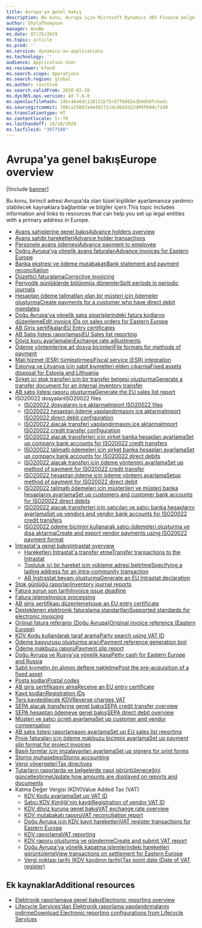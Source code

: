 ```yaml
---
title: Avrupa'ya genel bakış
description: Bu konu, Avrupa için Microsoft Dynamics 365 Finance belgelendirme kaynaklarına bağlantılar sağlar.
author: ShylaThompson
manager: AnnBe
ms.date: 07/25/2019
ms.topic: article
ms.prod: ''
ms.service: dynamics-ax-applications
ms.technology: ''
audience: Application User
ms.reviewer: kfend
ms.search.scope: Operations
ms.search.region: global
ms.author: roschlom
ms.search.validFrom: 2016-02-28
ms.dyn365.ops.version: AX 7.0.0
ms.openlocfilehash: 14bc48a0dc118121b75c47f6082a3b4d58fcbadc
ms.sourcegitcommit: 708ca25687a4e48271cdcd6d2d22d99fb94cf140
ms.translationtype: HT
ms.contentlocale: tr-TR
ms.lasthandoff: 10/10/2020
ms.locfileid: "3977108"
---
```

# <a name="europe-overview"></a><span data-ttu-id="fb57d-103">Avrupa'ya genel bakış</span><span class="sxs-lookup"><span data-stu-id="fb57d-103">Europe overview</span></span>

[!include [banner](../includes/banner.md)]

<span data-ttu-id="fb57d-104">Bu konu, birincil adresi Avrupa'da olan tüzel kişilikler ayarlamanıza yardımcı olabilecek kaynaklara bağlantılar ve bilgiler içerir.</span><span class="sxs-lookup"><span data-stu-id="fb57d-104">This topic includes information and links to resources that can help you set up legal entities with a primary address in Europe.</span></span> 

- [<span data-ttu-id="fb57d-105">Avans sahiplerine genel bakış</span><span class="sxs-lookup"><span data-stu-id="fb57d-105">Advance holders overview</span></span>](emea-advance-holders.md)
 - [<span data-ttu-id="fb57d-106">Avans sahibi hareketleri</span><span class="sxs-lookup"><span data-stu-id="fb57d-106">Advance holder transactions</span></span>](emea-advance-holders-transactions.md)
 - [<span data-ttu-id="fb57d-107">Personele avans ödemesi</span><span class="sxs-lookup"><span data-stu-id="fb57d-107">Advance payment to employee</span></span>](tasks/advance-payment-employee.md)
- [<span data-ttu-id="fb57d-108">Doğru Avrupa'ya yönelik avans faturaları</span><span class="sxs-lookup"><span data-stu-id="fb57d-108">Advance invoices for Eastern Europe</span></span>](emea-advance-invoice.md)
- [<span data-ttu-id="fb57d-109">Banka ekstresi ve ödeme mutabakatı</span><span class="sxs-lookup"><span data-stu-id="fb57d-109">Bank statement and payment reconciliation</span></span>](emea-bank-reconciliation.md)
- [<span data-ttu-id="fb57d-110">Düzeltici faturalama</span><span class="sxs-lookup"><span data-stu-id="fb57d-110">Corrective invoicing</span></span>](emea-corrective-invoice.md)
- [<span data-ttu-id="fb57d-111">Periyodik günlüklerde bölünmüş dönemler</span><span class="sxs-lookup"><span data-stu-id="fb57d-111">Split periods in periodic journals</span></span>](emea-create-post-periodic-journals.md)
- [<span data-ttu-id="fb57d-112">Hesaptan ödeme talimatları olan bir müşteri için ödemeler oluşturma</span><span class="sxs-lookup"><span data-stu-id="fb57d-112">Create payments for a customer who have direct debit mandates</span></span>](tasks/create-payments-customers-who-have-direct-debit-mandates.md)
- [<span data-ttu-id="fb57d-113">Doğu Avrupa'ya yönelik satış siparişlerindeki fatura kodlarını düzenleme</span><span class="sxs-lookup"><span data-stu-id="fb57d-113">Edit invoice IDs on sales orders for Eastern Europe</span></span>](emea-edit-invoice-id-sales-orders.md)
- [<span data-ttu-id="fb57d-114">AB Giriş sertifikaları</span><span class="sxs-lookup"><span data-stu-id="fb57d-114">EU Entry certificates</span></span>](emea-entry-certificates.md)
- [<span data-ttu-id="fb57d-115">AB Satış listesi raporlaması</span><span class="sxs-lookup"><span data-stu-id="fb57d-115">EU Sales list reporting</span></span>](emea-eu-sales-list.md)
- [<span data-ttu-id="fb57d-116">Döviz kuru ayarlamaları</span><span class="sxs-lookup"><span data-stu-id="fb57d-116">Exchange rate adjustments</span></span>](emea-exchange-rate-adjustments.md)
- [<span data-ttu-id="fb57d-117">Ödeme yöntemlerine ait dosya biçimleri</span><span class="sxs-lookup"><span data-stu-id="fb57d-117">File formats for methods of payment</span></span>](emea-select-file-formats-for-the-method-of-payments.md)
- [<span data-ttu-id="fb57d-118">Mali hizmet (ESR) tümleştirmesi</span><span class="sxs-lookup"><span data-stu-id="fb57d-118">Fiscal service (ESR) integration</span></span>](emea-fiscal-service-integration.md)
- [<span data-ttu-id="fb57d-119">Estonya ve Litvanya için sabit kıymetleri elden çıkarma</span><span class="sxs-lookup"><span data-stu-id="fb57d-119">Fixed assets disposal for Estonia and Lithuania</span></span>](emea-credit-note-reverse-fixed-asset-sale.md)
- [<span data-ttu-id="fb57d-120">Şirket içi stok transferi için bir transfer belgesi oluşturma</span><span class="sxs-lookup"><span data-stu-id="fb57d-120">Generate a transfer document for an internal inventory transfer</span></span>](tasks/transfer-document-internal-inventory-transfer.md)
- [<span data-ttu-id="fb57d-121">AB satış listesi raporu oluşturma</span><span class="sxs-lookup"><span data-stu-id="fb57d-121">Generate the EU sales list report</span></span>](tasks/eur-00011-eu-sales-list-report.md)
- <span data-ttu-id="fb57d-122">ISO20022 dosyaları</span><span class="sxs-lookup"><span data-stu-id="fb57d-122">ISO20022 files</span></span>
  - [<span data-ttu-id="fb57d-123">ISO20022 dosyalarını içe aktarma</span><span class="sxs-lookup"><span data-stu-id="fb57d-123">Import ISO20022 files</span></span>](emea-ISO20022-file-formats.md)
  - [<span data-ttu-id="fb57d-124">ISO20022 hesaptan ödeme yapılandırmasını içe aktarma</span><span class="sxs-lookup"><span data-stu-id="fb57d-124">Import ISO20022 direct debit configuration</span></span>](tasks/import-iso20022-direct-debit-configuration.md)
  - [<span data-ttu-id="fb57d-125">ISO20022 alacak transferi yapılandırmasını içe aktarma</span><span class="sxs-lookup"><span data-stu-id="fb57d-125">Import ISO20022 credit transfer configuration</span></span>](tasks/import-iso20022-credit-transfer-configuration.md)
  - [<span data-ttu-id="fb57d-126">ISO20022 alacak transferleri için şirket banka hesapları ayarlama</span><span class="sxs-lookup"><span data-stu-id="fb57d-126">Set up company bank accounts for ISO20022 credit transfers</span></span>](tasks/set-up-company-bank-accounts-iso20022-credit-transfers.md)
  - [<span data-ttu-id="fb57d-127">ISO20022 talimatlı ödemeleri için şirket banka hesapları ayarlama</span><span class="sxs-lookup"><span data-stu-id="fb57d-127">Set up company bank accounts for ISO20022 direct debits</span></span>](tasks/set-up-company-bank-accounts-iso20022-direct-debits.md)
  - [<span data-ttu-id="fb57d-128">ISO20022 alacak transferi için ödeme yöntemini ayarlama</span><span class="sxs-lookup"><span data-stu-id="fb57d-128">Set up method of payment for ISO20022 credit transfer</span></span>](tasks/set-up-method-payment-iso20022-credit-transfer.md)
  - [<span data-ttu-id="fb57d-129">ISO20022 hesaptan ödeme için ödeme yöntemi ayarlama</span><span class="sxs-lookup"><span data-stu-id="fb57d-129">Setup method of payment for ISO20022 direct debit</span></span>](tasks/setup-method-payment-iso20022-direct-debit.md)
  - [<span data-ttu-id="fb57d-130">ISO20022 talimatlı ödemeleri için müşterileri ve müşteri banka hesaplarını ayarlama</span><span class="sxs-lookup"><span data-stu-id="fb57d-130">Set up customers and customer bank accounts for ISO20022 direct debits</span></span>](tasks/set-up-bank-accounts-iso20022-direct-debits.md)
  - [<span data-ttu-id="fb57d-131">ISO20022 alacak transferleri için satıcıları ve satıcı banka hesaplarını ayarlama</span><span class="sxs-lookup"><span data-stu-id="fb57d-131">Set up vendors and vendor bank accounts for ISO20022 credit transfers</span></span>](tasks/set-up-vendor-iso20022-credit-transfers.md)
  - [<span data-ttu-id="fb57d-132">ISO20022 ödeme biçimini kullanarak satıcı ödemeleri oluşturma ve dışa aktarma</span><span class="sxs-lookup"><span data-stu-id="fb57d-132">Create and export vendor payments using ISO20022 payment format</span></span>](tasks/create-export-vendor-payments-iso20022-payment-format.md)
- [<span data-ttu-id="fb57d-133">İntrastat'a genel bakış</span><span class="sxs-lookup"><span data-stu-id="fb57d-133">Intrastat overview</span></span>](emea-intrastat.md)
  - [<span data-ttu-id="fb57d-134">Hareketleri İntrastat'a transfer etme</span><span class="sxs-lookup"><span data-stu-id="fb57d-134">Transfer transactions to the Intrastat</span></span>](tasks/transfer-transactions-intrastat.md)
  - [<span data-ttu-id="fb57d-135">Topluluk içi bir hareket için yükleme adresi belirtme</span><span class="sxs-lookup"><span data-stu-id="fb57d-135">Specifying a lading address for an intra-community transaction</span></span>](tasks/eur-00002-specify-lading-address-intra-community.md)
  - [<span data-ttu-id="fb57d-136">AB İnstrastat beyanı oluşturma</span><span class="sxs-lookup"><span data-stu-id="fb57d-136">Generate an EU Intrastat declaration</span></span>](tasks/eur-00002-eu-intrastat-declaration.md)
- [<span data-ttu-id="fb57d-137">Stok günlüğü raporları</span><span class="sxs-lookup"><span data-stu-id="fb57d-137">Inventory journal reports</span></span>](emea-set-up-report-inventory-journal-names.md)
- [<span data-ttu-id="fb57d-138">Fatura sorun son tarihi</span><span class="sxs-lookup"><span data-stu-id="fb57d-138">Invoice issue deadline</span></span>](emea-invoice-issue-deadline.md)
- [<span data-ttu-id="fb57d-139">Fatura işleme</span><span class="sxs-lookup"><span data-stu-id="fb57d-139">Invoice processing</span></span>](emea-invoice-processing.md)
- [<span data-ttu-id="fb57d-140">AB giriş sertifikası düzenleme</span><span class="sxs-lookup"><span data-stu-id="fb57d-140">Issue an EU entry certificate</span></span>](tasks/eur-00012-issue-eu-entry-certificate.md)
- [<span data-ttu-id="fb57d-141">Desteklenen elektronik faturalama standartları</span><span class="sxs-lookup"><span data-stu-id="fb57d-141">Supported standards for electronic invoicing</span></span>](emea-oioubl-standards-electronic-invoicing.md)
- [<span data-ttu-id="fb57d-142">Orijinal fatura referansı (Doğu Avrupa)</span><span class="sxs-lookup"><span data-stu-id="fb57d-142">Original invoice reference (Eastern Europe)</span></span>](tasks/ee-00004-original-invoice-reference.md)
- [<span data-ttu-id="fb57d-143">KDV Kodu kullanılarak taraf arama</span><span class="sxs-lookup"><span data-stu-id="fb57d-143">Party search using VAT ID</span></span>](tasks/eur-00015-party-search-vat-id.md)
- [<span data-ttu-id="fb57d-144">Ödeme başvurusu oluşturma aracı</span><span class="sxs-lookup"><span data-stu-id="fb57d-144">Payment reference generation tool</span></span>](tasks/ee-00015-payment-reference-generation-tool.md)
- [<span data-ttu-id="fb57d-145">Ödeme makbuzu raporu</span><span class="sxs-lookup"><span data-stu-id="fb57d-145">Payment slip report</span></span>](emea-eur-payment-slip-report-giro.md)
- [<span data-ttu-id="fb57d-146">Doğu Avrupa ve Rusya'ya yönelik kasa</span><span class="sxs-lookup"><span data-stu-id="fb57d-146">Petty cash for Eastern Europe and Russia</span></span>](emea-petty-cash.md)
- [<span data-ttu-id="fb57d-147">Sabit kıymetin ön alımını deftere nakletme</span><span class="sxs-lookup"><span data-stu-id="fb57d-147">Post the pre-acquisition of a fixed asset</span></span>](emea-pre-acquisition-acquisition-fixed-asset.md)
- [<span data-ttu-id="fb57d-148">Posta kodları</span><span class="sxs-lookup"><span data-stu-id="fb57d-148">Postal codes</span></span>](emea-import-create-postal-codes-manually.md)
- [<span data-ttu-id="fb57d-149">AB giriş sertifikasını alma</span><span class="sxs-lookup"><span data-stu-id="fb57d-149">Receive an EU entry certificate</span></span>](tasks/eur-00012-receive-eu-entry-certificate.md)
- [<span data-ttu-id="fb57d-150">Kayıt kodları</span><span class="sxs-lookup"><span data-stu-id="fb57d-150">Registration IDs</span></span>](emea-registration-ids.md)
- [<span data-ttu-id="fb57d-151">Ters kaydedilecek KDV</span><span class="sxs-lookup"><span data-stu-id="fb57d-151">Reverse charges VAT</span></span>](emea-reverse-charge.md)
- [<span data-ttu-id="fb57d-152">SEPA alacak transferine genel bakış</span><span class="sxs-lookup"><span data-stu-id="fb57d-152">SEPA credit transfer overview</span></span>](../accounts-payable/sepa-credit-transfer.md)
- [<span data-ttu-id="fb57d-153">SEPA hesaptan ödemeye genel bakış</span><span class="sxs-lookup"><span data-stu-id="fb57d-153">SEPA direct debit overview</span></span>](../accounts-receivable/sepa-direct-debit-overview.md)
- [<span data-ttu-id="fb57d-154">Müşteri ve satıcı ücreti ayarlama</span><span class="sxs-lookup"><span data-stu-id="fb57d-154">Set up customer and vendor compensation</span></span>](emea-compensation-customer-vendor-transactions.md)
- [<span data-ttu-id="fb57d-155">AB satış listesi raporlamasını ayarlama</span><span class="sxs-lookup"><span data-stu-id="fb57d-155">Set up EU sales list reporting</span></span>](tasks/eur-00011-eu-sales-list-reporting.md)
- [<span data-ttu-id="fb57d-156">Proje faturaları için ödeme makbuzu biçimini ayarlama</span><span class="sxs-lookup"><span data-stu-id="fb57d-156">Set up payment slip format for project invoices</span></span>](tasks/set-up-payment-slip-format-project-invoices.md)
- [<span data-ttu-id="fb57d-157">Basılı formlar için imzalayanları ayarlama</span><span class="sxs-lookup"><span data-stu-id="fb57d-157">Set up signers for print forms</span></span>](emea-set-up-signers-for-printing-forms.md)
- [<span data-ttu-id="fb57d-158">Storno muhasebesi</span><span class="sxs-lookup"><span data-stu-id="fb57d-158">Storno accounting</span></span>](emea-storno.md)
- [<span data-ttu-id="fb57d-159">Vergi yönergeleri</span><span class="sxs-lookup"><span data-stu-id="fb57d-159">Tax directives</span></span>](emea-tax-directives.md)
- [<span data-ttu-id="fb57d-160">Tutarların raporlarda ve belgelerde nasıl görüntüleneceğini güncelleştirme</span><span class="sxs-lookup"><span data-stu-id="fb57d-160">Update how amounts are displayed on reports and documents</span></span>](emea-amount-printing-forms.md)
- <span data-ttu-id="fb57d-161">Katma Değer Vergisi (KDV)</span><span class="sxs-lookup"><span data-stu-id="fb57d-161">Value Added Tax (VAT)</span></span>
  - [<span data-ttu-id="fb57d-162">KDV Kodu ayarlama</span><span class="sxs-lookup"><span data-stu-id="fb57d-162">Set up VAT ID</span></span>](tasks/eur-00015-vat-id.md)
  - [<span data-ttu-id="fb57d-163">Satıcı KDV Kimliği'nin kaydı</span><span class="sxs-lookup"><span data-stu-id="fb57d-163">Registration of vendor VAT ID</span></span>](tasks/eur-00015-registration-vendor-vat-id.md)
  - [<span data-ttu-id="fb57d-164">KDV döviz kuruna genel bakış</span><span class="sxs-lookup"><span data-stu-id="fb57d-164">VAT exchange rate overview</span></span>](emea-vat-exchange-rate.md)
  - [<span data-ttu-id="fb57d-165">KDV mutabakatı raporu</span><span class="sxs-lookup"><span data-stu-id="fb57d-165">VAT reconciliation report</span></span>](tasks/eur-00018-vat-reconciliation-report.md)
  - [<span data-ttu-id="fb57d-166">Doğu Avrupa için KDV kayıt hareketleri</span><span class="sxs-lookup"><span data-stu-id="fb57d-166">VAT register transactions for Eastern Europe</span></span>](emea-vat-register-transactions.md)
  - [<span data-ttu-id="fb57d-167">KDV raporlama</span><span class="sxs-lookup"><span data-stu-id="fb57d-167">VAT reporting</span></span>](emea-vat-reporting.md)
  - [<span data-ttu-id="fb57d-168">KDV raporu oluşturma ve gönderme</span><span class="sxs-lookup"><span data-stu-id="fb57d-168">Create and submit VAT report</span></span>](tasks/create-submit-vat-report.md)
  - [<span data-ttu-id="fb57d-169">Doğu Avrupa'ya yönelik kapatma işlemlerindeki hareketleri görüntüleme</span><span class="sxs-lookup"><span data-stu-id="fb57d-169">View transactions on settlement for Eastern Europe</span></span>](emea-transactions-settlement-form.md)
  - [<span data-ttu-id="fb57d-170">Vergi noktası tarihi (KDV kaydının tarihi)</span><span class="sxs-lookup"><span data-stu-id="fb57d-170">Tax point date (Date of VAT register)</span></span>](emea-tax-point-date.md)

## <a name="additional-resources"></a><span data-ttu-id="fb57d-171">Ek kaynaklar</span><span class="sxs-lookup"><span data-stu-id="fb57d-171">Additional resources</span></span>

- [<span data-ttu-id="fb57d-172">Elektronik raporlamaya genel bakış</span><span class="sxs-lookup"><span data-stu-id="fb57d-172">Electronic reporting overview</span></span>](../../dev-itpro/analytics/general-electronic-reporting.md)
- [<span data-ttu-id="fb57d-173">Lifecycle Services'dan Elektronik raporlama yapılandırmalarını indirme</span><span class="sxs-lookup"><span data-stu-id="fb57d-173">Download Electronic reporting configurations from Lifecycle Services</span></span>](../../dev-itpro/analytics/download-electronic-reporting-configuration-lcs.md)

